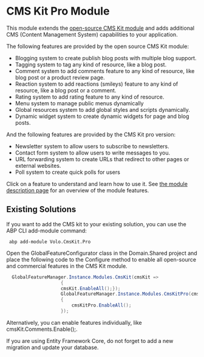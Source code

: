 CMS Kit Pro Module
==================

This module extends the [open-source CMS Kit module](https://docs.abp.io/en/abp/latest/Modules/Cms-Kit/Index) and adds additional CMS (Content Management System) capabilities to your application.

The following features are provided by the open source CMS Kit module:

* Blogging system to create publish blog posts with multiple blog support.
* Tagging system to tag any kind of resource, like a blog post.
* Comment system to add comments feature to any kind of resource, like blog post or a product review page.
* Reaction system to add reactions (smileys) feature to any kind of resource, like a blog post or a comment.
* Rating system to add rating feature to any kind of resource.
* Menu system to manage public menus dynamically
* Global resources system to add global styles and scripts dynamically.
* Dynamic widget system to create dynamic widgets for page and blog posts.

And the following features are provided by the CMS Kit pro version:

* Newsletter system to allow users to subscribe to newsletters.
* Contact form system to allow users to write messages to you.
* URL forwarding system to create URLs that redirect to other pages or external websites.
* Poll system to create quick polls for users

Click on a feature to understand and learn how to use it. See [the module description page](https://commercial.abp.io/modules/Volo.CmsKit.Pro) for an overview of the module features.

Existing Solutions
------------------

If you want to add the CMS kit to your existing solution, you can use the ABP CLI add-module command:

```shell
 abp add-module Volo.CmsKit.Pro
```

Open the GlobalFeatureConfigurator class in the Domain.Shared project and place the following code to the Configure method to enable all open-source and commercial features in the CMS Kit module.

```c#
  GlobalFeatureManager.Instance.Modules.CmsKit(cmsKit =>
                    {
                    cmsKit.EnableAll();});
                    GlobalFeatureManager.Instance.Modules.CmsKitPro(cmsKitPro =>
                    {
                        cmsKitPro.EnableAll();
                    });
```


Alternatively, you can enable features individually, like cmsKit.Comments.Enable();.

If you are using Entity Framework Core, do not forget to add a new migration and update your database.
